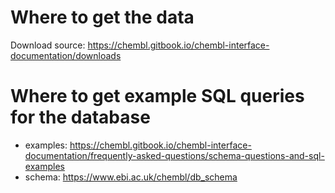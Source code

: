 # Where to get the data
Download source: https://chembl.gitbook.io/chembl-interface-documentation/downloads

# Where to get example SQL queries for the database
- examples: https://chembl.gitbook.io/chembl-interface-documentation/frequently-asked-questions/schema-questions-and-sql-examples
- schema: https://www.ebi.ac.uk/chembl/db_schema
